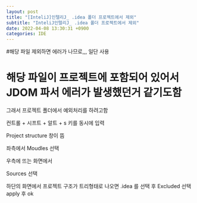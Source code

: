 ```yaml
---
layout: post
title: "[InteliJ]인텔리J_ .idea 폴더 프로젝트에서 제외"
subtitle: "InteliJ인텔리J_ .idea 폴더 프로젝트에서 제외"
date: 2022-04-08 13:30:31 +0900
categories: IDE
---
```

#해당 파일 제외하면 에러가 나므로,,, 일단 사용



# 해당 파일이 프로젝트에 포함되어 있어서 JDOM 파서 에러가 발생했던거 같기도함
   그래서 프로젝트 폴더에서 예외처리를 하려고함


컨트롤 + 시프트 + 알트  + s 키를 동시에 입력

Project structure 창이 뜸

좌측에서 Moudles 선택

우측에 뜨는 화면에서

Sources 선택

하단의 화면에서 프로젝트 구조가 트리형태로 나오면 .idea 를 선택 후 Excluded 선택
apply 후 ok
